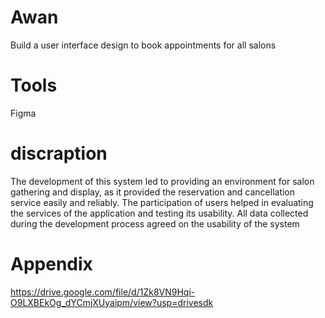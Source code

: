 # Awan
Build a user interface design to book appointments for all salons
# Tools
Figma
# discraption 
The development of this system led to providing an environment for salon gathering and display, as it provided the reservation and cancellation service easily and reliably. The participation of users helped in evaluating the services of the application and testing its usability. All data collected during the development process agreed on the usability of the system
# Appendix
https://drive.google.com/file/d/1Zk8VN9Hqi-O9LXBEkOg_dYCmjXUyaipm/view?usp=drivesdk

